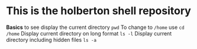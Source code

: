 # This is the holberton shell repository 

**Basics**
	to see display the current directory `pwd` 
	To change to `/home` use `cd /home`
	Display current directory on long format `ls -l`
	Display current directory including hidden files `ls -a`

